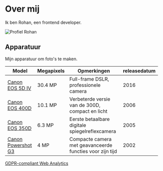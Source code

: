 # Over mij

Ik ben Rohan, een frontend developer.

![Profiel Rohan](https://ik.imagekit.io/rhn00jwt/tr:r-100,w-100,e-sharpen/profile-rohan.png?updatedAt=1740832524896)

## Apparatuur

Mijn apparatuur om foto's te maken.

| Model             | Megapixels | Opmerkingen                          | releasedatum |
|-------------------|------------|--------------------------------------|--------------|
| [Canon EOS 5D IV](https://www.nandoonline.com/reviews/review-canon-eos-5d-mark-iv/)  | 30.4 MP    | Full-frame DSLR, professionele camera | 2016 |
| [Canon EOS 400D](https://www.photofacts.nl/fotografie/rubriek/reviews/eerste_ervaringen_met_de_canon_400d.asp)      | 10.1 MP    | Verbeterde versie van de 300D, compact en licht | 2006 |
| [Canon EOS 350D](https://www.kristoffertrolle.com/2021/blast-from-the-past-canon-eos-350d-canon-rebel-digital-xt-retrospective-review/)       | 6.3 MP     | Eerste betaalbare digitale spiegelreflexcamera | 2005 |
| [Canon Powershot G3](https://www.dpreview.com/articles/1487361105/gear-that-changed-my-photographic-life-the-canon-powershot-g3) | 4 MP       | Compacte camera met geavanceerde functies voor zijn tijd | 2002 |

[GDPR-compliant Web Analytics](https://clicky.com/101479283)